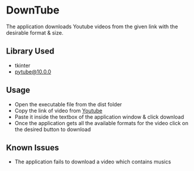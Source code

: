 # DownTube
The application downloads Youtube videos from the given link with the desirable format & size.

## Library Used
- tkinter
- pytube@10.0.0

## Usage
* Open the executable file from the dist folder
* Copy the link of video from [Youtube](https://www.youtube.com/)
* Paste it inside the textbox of the application window & click download
* Once the application gets all the available formats for the video click on the desired button to download

## Known Issues
* The application fails to download a video which contains musics
